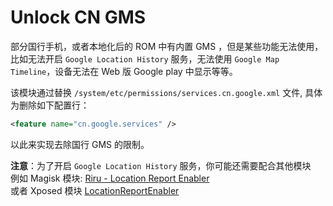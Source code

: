 # Unlock CN GMS

部分国行手机，或者本地化后的 ROM 中有内置 GMS ，但是某些功能无法使用，比如无法开启 `Google Location History` 服务，无法使用 `Google Map Timeline`，设备无法在 Web 版 Google play 中显示等等。

该模块通过替换 `/system/etc/permissions/services.cn.google.xml` 文件, 具体为删除如下配置行：

 ```xml
 <feature name="cn.google.services" />
 ``` 
 以此来实现去除国行 GMS 的限制。

 **注意**：为了开启 `Google Location History` 服务，你可能还需要配合其他模块   
 例如
 Magisk 模块: [Riru - Location Report Enabler](https://github.com/RikkaApps/Riru-LocationReportEnabler)     
 或者 Xposed 模块 [LocationReportEnabler](https://github.com/GhostFlying/LocationReportEnabler)
